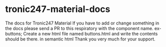 # tronic247-material-docs
The docs for Tronic247 Material
If you have to add or change something in the docs please send a PR to this respiratory with the component name.
ex- buttons; Create a new html file named buttons.html and write the contents should be there. in semantic html
Thank you very much for your support.
